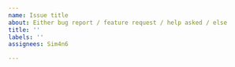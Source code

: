 ```yaml
---
name: Issue title
about: Either bug report / feature request / help asked / else
title: ''
labels: ''
assignees: Sim4n6

---
```



